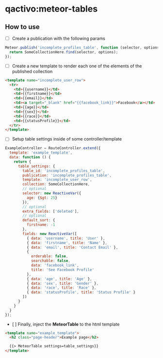 qactivo:meteor-tables
=====================

## How to use

- [ ] Create a publication with the following params
```javascript
Meteor.publish('incomplete_profiles_table', function (selector, options) {
  return SomeCollectionHere.find(selector, options);
});
```

- [ ] Create a new template to render each one of the elements of the published collection
```html
<template name="incomplete_user_row">
  <tr>
    <td>{{username}}</td>
    <td>{{firstname}}</td>
    <td>{{email}}</td>
    <td><a target="_blank" href="{{facebook_link}}">Facebook</a></td>
    <td>{{age}}</td>
    <td>{{sex}}</td>
    <td>{{race}}</td>
    <td>{{statusProfile}}</td>
  </tr>
</template>
```
- [ ] Setup table settings inside of some controller/template
```javascript
ExampleController = RouteController.extend({
  template: 'example_template',
  data: function () {
    return {
      table_settings: {
        table_id: 'incomplete_profiles_table',
        publication: 'incomplete_profiles_table',
        template: 'incomplete_user_row',
        collection: SomeCollectionHere,
        // optional
        selector: new ReactiveVar({
          age: {$gt: 25}
        }),
        // optional
        extra_fields: ['deleted'],
        // optional
        default_sort: {
          firstname: -1
        },
        fields: new ReactiveVar([
          { data: 'username', title: 'User' },
          { data: 'firstname', title: 'Name' },
          { data: 'email', title: 'Contact Email' },
          {
            orderable: false,
            searchable: false,
            data: 'facebook_link', 
            title: 'See Facebook Profile'
          },
          { data: 'age', title: 'Age' },
          { data: 'sex', title: 'Gender' },
          { data: 'race', title: 'Race' },
          { data: 'statusProfile', title: 'Status Profile' }      
        ])
      }
    }
  }
});
```

- [ ] Finally, inject the **MeteorTable** to the html template

```html
<template name="example_template">
  <h2 class="page-header">Example page</h2>

  {{> MeteorTable settings=table_settings}}
</template>
```
